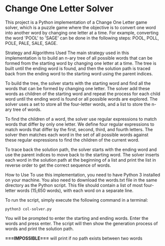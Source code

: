 # Change One Letter Solver
This project is a Python implementation of a Change One Letter game solver, which is a puzzle game where the objective is to convert one word into another word by changing one letter at a time. For example, converting the word 'POOL' to 'SAGE' can be done in the following steps: POOL, POLL, POLE, PALE, SALE, SAGE.

Strategy and Algorithms Used
The main strategy used in this implementation is to build an n-ary tree of all possible words that can be formed from the starting word by changing one letter at a time. The tree is built until the ending word is found, and then the solution path is traced back from the ending word to the starting word using the parent indices.

To build the tree, the solver starts with the starting word and find all the words that can be formed by changing one letter. The solver add these words as children of the starting word and repeat the process for each child word until the ending word is found or all possible words are explored. The solver uses a set to store all the four-letter words, and a list to store the n-ary tree of words.

To find the children of a word, the solver use regular expressions to match words that differ by only one letter. We define four regular expressions to match words that differ by the first, second, third, and fourth letters. The solver then matches each word in the set of all possible words against these regular expressions to find the children of the current word.

To trace back the solution path, the solver starts with the ending word and use the parent indices to move back to the starting word. The solver inserts each word in the solution path at the beginning of a list and print the list in reverse order to get the correct sequence of words.

How to Use
To use this implementation, you need to have Python 3 installed on your machine. You also need to download the words.txt file in the same directory as the Python script. This file should contain a list of most four-letter words (15,650 words), with each word on a separate line.

To run the script, simply execute the following command in a terminal:

```
python3 col-solver.py
```
You will be prompted to enter the starting and ending words. Enter the words and press enter. The script will then show the generation process of words and print the solution path.

**===IMPOSSIBLE===**  will print if no path exists between two words
